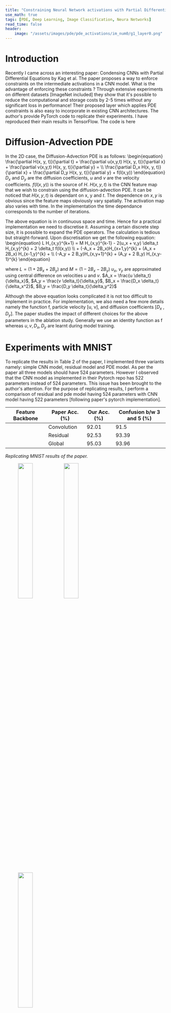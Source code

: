 ```yaml
---
title: "Constraining Neural Network activations with Partial Differential Equations"
use_math: true
tags: [PDE, Deep Learning, Image Classification, Neura Networks]
read_time: false
header:
    image: "/assets/images/pde/pde_activations/im_num0/g1_layer0.png"
---
```

<script src="https://cdn.mathjax.org/mathjax/latest/MathJax.js?config=TeX-AMS-MML_HTMLorMML" type="text/javascript"></script>

Introduction
============================================
Recently I came across an interesting paper: Condensing CNNs with Partial Differential Equations by Kag et al. The paper proposes a way to enforce constraints on the intermediate activations in a CNN model. What is the advantage of enforcing these constraints ? Through extensive experiments on different datasets [ImageNet included] they show that it's possible to reduce the computational and storage costs by 2-5 times without any significant loss in performance!
Their proposed layer which applies PDE constraints is also easy to incorporate in existing CNN architectures. The author's provide PyTorch code to replicate their experiments. I have reproduced their main results in TensorFlow. The code is here


Diffusion-Advection PDE
============================================
In the 2D case, the Diffusion-Advection PDE is as follows:
\begin{equation}
\frac{\partial H(x, y, t)}{\partial t} + \frac{\partial u(x,y,t) H(x, y, t)}{\partial x} + \frac{\partial v(x,y,t) H(x, y, t)}{\partial y} =  \\\\ \frac{\partial D_x H(x, y, t)}{\partial x} + \frac{\partial D_y H(x, y, t)}{\partial y} + f(I(x,y))
\end{equation}
$D_x$ and $D_y$ are the diffusion coefficients, $u$ and $v$ are the velocity coefficients. $f(I(x,y))$ is the source of $H$. $H(x,y,t)$ is the CNN feature map that we wish to constrain using the diffusion-advection PDE. It can be noticed that $H(x,y,t)$ is dependant on x, y and $t$. The dependence on $x,y$ is obvious since the feature maps obviously vary spatially. The activation map also varies with time. In the implementation the time dependance corresponds to the number of iterations.

The above equation is in continuous space and time. Hence for a practical implementation we need to discretise it. Assuming a certain discrete step size, it is possible to expand the PDE operators. The calculation is tedious but straight-forward.
Upon discretisation we get the following equation:
\begin{equation}
L H_{x,y}^{k+1} = M H_{x,y}^{k-1} - 2(u_x + v_y) \delta_t H_{x,y}^{k} + 2 \delta_t f(I(x,y)) \\\\ +  (-A_x + 2B_x)H_{x+1,y}^{k} + (A_x + 2B_x) H_{x-1,y}^{k} +  \\\\ (-A_y + 2 B_y)H_{x,y+1}^{k} + (A_y + 2 B_y) H_{x,y-1}^{k}
\end{equation}

where $L = (1+2B_x + 2B_y)$ and $M = (1-2B_x - 2B_y)$
$u_x$, $v_y$ are approximated using central difference on velocities $u$ and $v$.
$A_x = \frac{u \delta_t}{\delta_x}$, $A_y = \frac{v \delta_t}{\delta_y}$, $B_x = \frac{D_x \delta_t}{\delta_x^2}$, $B_y = \frac{D_y \delta_t}{\delta_y^2}$

Although the above equation looks complicated it is not too difficult to implement in practice. 
For implementation, we also need a few more details namely the function f, particle velocity [u, v], and diffusion coefficients [$D_x$ , $D_y$].
The paper studies the impact of different choices for the above parameters in the ablation study. Generally we use an identity function as f whereas $u,v,D_x,D_y$ are learnt during model training.

Experiments with MNIST
============================================

To replicate the results in Table 2 of the paper, I implemented three variants
namely: simple CNN model, residual model and PDE model. As per the paper
all three models should have 524 parameters. However I observed that
the CNN model as implemented in their Pytorch repo has 522 parameters
instead of 524 parameters. This issue has been brought to the author's
attention. For the purpose of replicating results, I perform a
comparison of residual and pde model having 524 parameters with CNN
model having 522 parameters [following paper's pytorch implementation].

|Feature Backbone |  Paper Acc. (%)  | Our Acc. (%) |  Confusion b/w 3 and 5 (%)|
|------------------| ----------------| --------------| ---------------------------|
    |Convolution    |      92.01     |       91.5       |          2.53|
    |Residual     |      92.53     |      93.39       |          2.29|
    |Global      |      95.03     |      93.96       |          2.03|

*Replicating MNIST results of the paper.*

<figure>
    <img src="/assets/images/pde/mnist/cnn_epoch_199_cnf_matrix.jpg" style="width:33%">
    <img src="/assets/images/pde/mnist/residual_epoch_199_cnf_matrix.jpg" style="width:33%">
    <img src="/assets/images/pde/mnist/pde_epoch_199_cnf_matrix.jpg" style="width:33%">
    <figcaption>Confusion matrices for CNN, Residual and PDE Models. It can be noted that the PDE model has lowest confusion b/w 3 & 5 among the three
models. [Open in new tab to see the enlarged image.]</figcaption>
</figure>


Replicating CIFAR-10 results
=======================================

For the purpose of replicating the paper's result from Table 3, rows
7-8, I re-implemented their architecture in Tensorflow. I used the
paper's proposed setting for hyperparameters like learning rate and
weight decay. Choice of optimizer, augmentation scheme and input
normalization was also fixed according to the paper. I ran the
experiments 3 times and noticed slight differences in test accuracy
(+/-0.5%). I report the best obtained accuracy across different runs in
Table 2. There is a slight difference in accuracy score between our
implementation and the paper results. This could be explained by
difference in implementation of SGD with momentum optimizer in PyTorch
and Tensorflow [@SGDPytorch1] [@SGDPytorch2].

|Feature Backbone  | Paper Acc. (%)  | Our Acc. (%)  | Parameters|
|------------------| ----------------| --------------| ------------|
|    Resnet32      |     92.53       |     90.9      |    460K|
|    Global (K=1)  |       91.93     |      88.59    |      162K|

*Comparison of Resnet 32 and Global (K=1) model on CIFAR 10 test set.*


Visualization of the parameters of diffusion-advection PDE
====================================================================

## Visualizing Dx for the three global PDE layers
<figure>
    <img src="/assets/images/pde/pde_activations/im_num0/cifar_image.png" style="width:50%">
    <img src="/assets/images/pde/pde_activations/im_num0/Dx_layer0.png" style="width:50%">
    <figcaption>Original Image, Dx_layer 0</figcaption>
</figure>

<figure>
    <img src="/assets/images/pde/pde_activations/im_num0/Dx_layer1.png" style="width:50%">
    <img src="/assets/images/pde/pde_activations/im_num0/Dx_layer2.png" style="width:50%">
    <figcaption>Dx_layer 1, Dx_layer 2</figcaption>
</figure>

## Visualizing Dy for the three global PDE layers
<figure>
    <img src="/assets/images/pde/pde_activations/im_num0/cifar_image.png" style="width:50%">
    <img src="/assets/images/pde/pde_activations/im_num0/Dy_layer0.png" style="width:50%">
    <figcaption>Original Image, Dy_layer 0</figcaption>
</figure>

<figure>
    <img src="/assets/images/pde/pde_activations/im_num0/Dy_layer1.png" style="width:50%">
    <img src="/assets/images/pde/pde_activations/im_num0/Dy_layer2.png" style="width:50%">
    <figcaption>Dy_layer 1, Dy_layer 2</figcaption>
</figure>

## Visualizing g for the three global PDE layers

<figure>
    <img src="/assets/images/pde/pde_activations/im_num0/cifar_image.png" style="width:50%">
    <img src="/assets/images/pde/pde_activations/im_num0/g_layer0.png" style="width:50%">
    <figcaption>Original Image, g_layer 0</figcaption>
</figure>

<figure>
    <img src="/assets/images/pde/pde_activations/im_num0/g_layer1.png" style="width:50%">
    <img src="/assets/images/pde/pde_activations/im_num0/g_layer2.png" style="width:50%">
    <figcaption>g_layer 1, g_layer 2</figcaption>
</figure>

## Visualizing g1 for the three global PDE layers

<figure>
    <img src="/assets/images/pde/pde_activations/im_num0/cifar_image.png" style="width:50%">
    <img src="/assets/images/pde/pde_activations/im_num0/g1_layer0.png" style="width:50%">
    <figcaption>Original Image, g1_layer 0</figcaption>
</figure>

<figure>
    <img src="/assets/images/pde/pde_activations/im_num0/g1_layer1.png" style="width:50%">
    <img src="/assets/images/pde/pde_activations/im_num0/g1_layer2.png" style="width:50%">
    <figcaption>g1_layer 1, g1_layer 2</figcaption>
</figure>


## Visualizing ux for the three global PDE layers

<figure>
    <img src="/assets/images/pde/pde_activations/im_num0/cifar_image.png" style="width:50%">
    <img src="/assets/images/pde/pde_activations/im_num0/ux_layer0.png" style="width:50%">
    <figcaption>Original Image, ux_layer 0</figcaption>
</figure>

<figure>
    <img src="/assets/images/pde/pde_activations/im_num0/ux_layer1.png" style="width:50%">
    <img src="/assets/images/pde/pde_activations/im_num0/ux_layer2.png" style="width:50%">
    <figcaption>ux_layer 1, ux_layer 2</figcaption>
</figure>

## Visualizing vy for the three global PDE layers

<figure>
    <img src="/assets/images/pde/pde_activations/im_num0/cifar_image.png" style="width:50%">
    <img src="/assets/images/pde/pde_activations/im_num0/vy_layer0.png" style="width:50%">
    <figcaption>Original Image, vy_layer 0</figcaption>
</figure>

<figure>
    <img src="/assets/images/pde/pde_activations/im_num0/vy_layer1.png" style="width:50%">
    <img src="/assets/images/pde/pde_activations/im_num0/vy_layer2.png" style="width:50%">
    <figcaption>vy_layer 1, vy_layer 2</figcaption>
</figure>


Ablation study
=========================

|         Method        | Acc. (%)  | Parameters  |
|  -------------------- |---------- |------------ --|
|        Baseline       |   90.9    |    460K     |
|      Global (K=1)     |  88.64    |    162K     |
|   Constant Dxy (K=1)  |  88.60    |    159K     |
|   No Advection (K=1)  |  87.86    |    159K     |
|   No Diffusion (K=1)  |  88.03    |    159K     |

*Ablation results on CIFAR-10 test set.*

Based on the ablation study we can observe the following:

-   It is not necessary to parameterize and learn the diffusion part.
    Setting reasonable default values for the diffusion coefficients
    $D_x$ and $D_y$ gives good results.

-   Disabling advection or diffusion parts of PDE reduced the test
    accuracy slightly.


References:

<sup><sub>
Kag, Anil and Saligrama, Venkatesh *Condensing CNNs With Partial
Differential Equations*, Proceedings of the IEEE/CVF Conference on
Computer Vision and Pattern Recognition (CVPR)
</sub></sup> <br>
<sup><sub>
Siddhartha, *Possible bug in mnist illustrative example*,
<https://github.com/anilkagak2/PDE_GlobalLayer/issues/1>.
</sub></sup> <br>
<sup><sub>
Lee Ceshine, *SGD implementation in PyTorch*,
<https://medium.com/the-artificial-impostor/sgd-implementation-in-pytorch-4115bcb9f02c>.
</sub></sup> <br>
<sup><sub>
Thomas V *Different SGD implementation in PyTorch*,
<https://discuss.pytorch.org/t/sgd-with-momentum-why-the-formula-change/135444/2>.
</sub></sup> <br>

